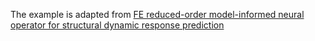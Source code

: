 The example is adapted from [FE reduced-order model-informed neural operator for structural dynamic response prediction](https://doi.org/10.1016/j.neunet.2025.107437)
